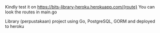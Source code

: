 Kindly test it on https://bits-library-heroku.herokuapp.com/{route}
You can look the routes in main.go

Library (perpustakaan) project using Go, PostgreSQL, GORM and deployed to heroku
